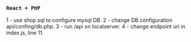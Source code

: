 ### `React + PHP`

1 - use shop.sql to configure mysql DB.
2 - change DB configuration api/confing/db.php.
3 - run /api on localserver.
4 - change endpoint uri in index.js, line 11.
